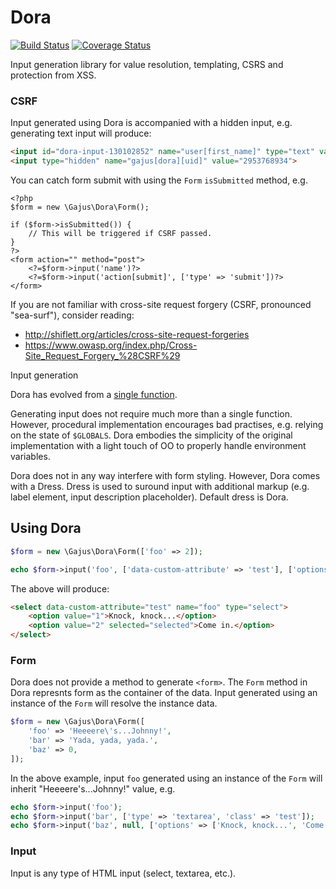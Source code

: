 # Dora

[![Build Status](https://travis-ci.org/gajus/dora.png?branch=master)](https://travis-ci.org/gajus/dora)
[![Coverage Status](https://coveralls.io/repos/gajus/dora/badge.png)](https://coveralls.io/r/gajus/dora)

Input generation library for value resolution, templating, CSRS and protection from XSS.

### CSRF

Input generated using Dora is accompanied with a hidden input, e.g. generating text input will produce:

```html
<input id="dora-input-130102852" name="user[first_name]" type="text" value="test">
<input type="hidden" name="gajus[dora][uid]" value="2953768934">
```

You can catch form submit with using the `Form` `isSubmitted` method, e.g.

```php+html
<?php
$form = new \Gajus\Dora\Form();

if ($form->isSubmitted()) {
    // This will be triggered if CSRF passed.
}
?>
<form action="" method="post">
    <?=$form->input('name')?>
    <?=$form->input('action[submit]', ['type' => 'submit'])?>
</form>
```

If you are not familiar with cross-site request forgery (CSRF, pronounced "sea-surf"), consider reading:

* http://shiflett.org/articles/cross-site-request-forgeries
* https://www.owasp.org/index.php/Cross-Site_Request_Forgery_%28CSRF%29

Input generation

Dora has evolved from a [single function](https://gist.github.com/gajus/8392582).



Generating input does not require much more than a single function. However, procedural implementation encourages bad practises, e.g. relying on the state of `$GLOBALS`. Dora embodies the simplicity of the original implementation with a light touch of OO to properly handle environment variables.

Dora does not in any way interfere with form styling. However, Dora comes with a Dress. Dress is used to suround input with additional markup (e.g. label element, input description placeholder). Default dress is Dora.

## Using Dora

```php
$form = new \Gajus\Dora\Form(['foo' => 2]);

echo $form->input('foo', ['data-custom-attribute' => 'test'], ['options' => [1 => 'Knock, knock...', 2 => 'Come in.']]);
```

The above will produce:

```html
<select data-custom-attribute="test" name="foo" type="select">
	<option value="1">Knock, knock...</option>
	<option value="2" selected="selected">Come in.</option>
</select>
```

### Form

Dora does not provide a method to generate `<form>`. The `Form` method in Dora represnts form as the container of the data. Input generated using an instance of the `Form` will resolve the instance data.

```php
$form = new \Gajus\Dora\Form([
    'foo' => 'Heeeere\'s...Johnny!',
    'bar' => 'Yada, yada, yada.',
    'baz' => 0,
]);
```

In the above example, input `foo` generated using an instance of the `Form` will inherit "Heeeere's...Johnny!" value, e.g.

```php
echo $form->input('foo');
echo $form->input('bar', ['type' => 'textarea', 'class' => 'test']);
echo $form->input('baz', null, ['options' => ['Knock, knock...', 'Come in.']]);
```

### Input

Input is any type of HTML input (select, textarea, etc.).
